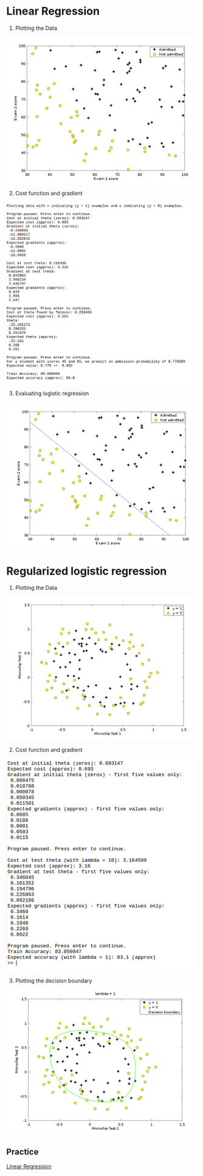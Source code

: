 # Linear Regression

1. Plotting the Data </br>
<img src="https://github.com/LeoZ123/Machine-Learning-Coursera/blob/master/ReadMe/ex2/ex2-1-1.png">

2. Cost function and gradient
<img src="https://github.com/LeoZ123/Machine-Learning-Coursera/blob/master/ReadMe/ex2/ex2-2.png">

3. Evaluating logistic regression
<img src="https://github.com/LeoZ123/Machine-Learning-Coursera/blob/master/ReadMe/ex2/ex2-3.png">



# Regularized logistic regression

1. Plotting the Data </br>
<img src="https://github.com/LeoZ123/Machine-Learning-Coursera/blob/master/ReadMe/ex2/ex2-4.png">

2. Cost function and gradient
<img src="https://github.com/LeoZ123/Machine-Learning-Coursera/blob/master/ReadMe/ex2/ex2-6.png">

3. Plotting the decision boundary
<img src="https://github.com/LeoZ123/Machine-Learning-Coursera/blob/master/ReadMe/ex2/ex2-5.png">

## Practice
[Linear Regression](https://github.com/LeoZ123/Machine-Learning-Practice/tree/master/Regression_Problem)</br>
